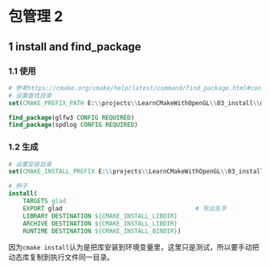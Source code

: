 # 包管理 2
## 1 install and find_package
### 1.1 使用
```cmake
# 参考https://cmake.org/cmake/help/latest/command/find_package.html#config-mode-search-procedure
# 设置查找目录
set(CMAKE_PREFIX_PATH E:\\projects\\LearnCMakeWithOpenGL\\03_install\\mock_install\\x64-Debug\\lib\\cmake)

find_package(glfw3 CONFIG REQUIRED)
find_package(spdlog CONFIG REQUIRED)
```

### 1.2 生成
```cmake
# 设置安装目录
set(CMAKE_INSTALL_PREFIX E:\\projects\\LearnCMakeWithOpenGL\\03_install\\mock_install)

# 例子
install(
    TARGETS glad
    EXPORT glad                                     # 导出名字
    LIBRARY DESTINATION ${CMAKE_INSTALL_LIBDIR}
    ARCHIVE DESTINATION ${CMAKE_INSTALL_LIBDIR}
    RUNTIME DESTINATION ${CMAKE_INSTALL_BINDIR})
```

因为`cmake install`认为是把库安装到环境变量里，这里只是测试，所以要手动把动态库复制到执行文件同一目录。


